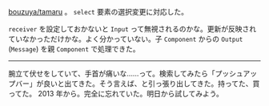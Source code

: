 [bouzuya/tamaru][] 。 `select` 要素の選択変更に対応した。

`receiver` を設定しておかないと `Input` って無視されるのかな。更新が反映されていなかっただけかな。よく分かっていない。子 `Component` からの `Output` (`Message`) を親 `Component` で処理できた。

-----

腕立て伏せをしていて、手首が痛いな……って。検索してみたら「プッシュアップバー」が良いと出てきた。そう言えば、と引っ張り出してきた。持ってた、買ってた。 2013 年から。完全に忘れていた。明日から試してみよう。

[bouzuya/tamaru]: https://github.com/bouzuya/tamaru
